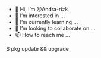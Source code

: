 - 👋 Hi, I’m @Andra-rizk
- 👀 I’m interested in ...
- 🌱 I’m currently learning ...
- 💞️ I’m looking to collaborate on ...
- 📫 How to reach me ...

<!---
Andra-rizk/Andra-rizk is a ✨ special ✨ repository because its `README.md` (this file) appears on your GitHub profile.
You can click the Preview link to take a look at your changes.
--->
$ pkg update && upgrade

